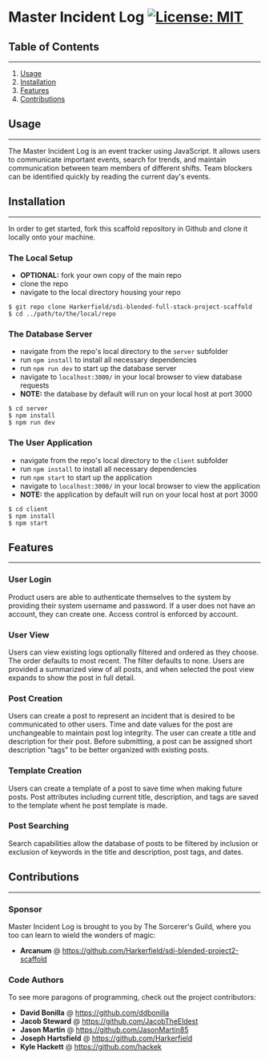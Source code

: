 # Master Incident Log [![License: MIT](https://img.shields.io/badge/License-MIT-yellow.svg)](https://opensource.org/licenses/MIT)

## Table of Contents
***
1. [Usage](#usage)
3. [Installation](#installation)
2. [Features](#features)
4. [Contributions](#contributions)

## Usage
***

The Master Incident Log is an event tracker using JavaScript. It allows users to communicate important events, search for trends, and maintain communication between team members of different shifts. Team blockers can be identified quickly by reading the current day's events.

## Installation
***

In order to get started, fork this scaffold repository in Github and clone it locally onto your machine.

### The Local Setup
* **OPTIONAL:** fork your own copy of the main repo
* clone the repo
* navigate to the local directory housing your repo
```
$ git repo clone Harkerfield/sdi-blended-full-stack-project-scaffold
$ cd ../path/to/the/local/repo
```

### The Database Server
* navigate from the repo's local directory to the `server` subfolder
* run `npm install` to install all necessary dependencies
* run `npm run dev` to start up the database server
* navigate to `localhost:3000/` in your local browser to view database requests
* **NOTE:** the database by default will run on your local host at port 3000
```
$ cd server
$ npm install
$ npm run dev
```

### The User Application
* navigate from the repo's local directory to the `client` subfolder
* run `npm install` to install all necessary dependencies
* run `npm start` to start up the application
* navigate to `localhost:3000/` in your local browser to view the application
* **NOTE:** the application by default will run on your local host at port 3000
```
$ cd client
$ npm install
$ npm start
```

## Features
***

### User Login
Product users are able to authenticate themselves to the system by providing their system username and password. If a user does not have an account, they can create one. Access control is enforced by account.

### User View
Users can view existing logs optionally filtered and ordered as they choose. The order defaults to most recent. The filter defaults to none. Users are provided a summarized view of all posts, and when selected the post view expands to show the post in full detail.

### Post Creation
Users can create a post to represent an incident that is desired to be communicated to other users. Time and date values for the post are unchangeable to maintain post log integrity. The user can create a title and description for their post. Before submitting, a post can be assigned short description "tags" to be better organized with existing posts.

### Template Creation
Users can create a template of a post to save time when making future posts. Post attributes including current title, description, and tags are saved to the template whent he post template is made. 

### Post Searching
Search capabilities allow the database of posts to be filtered by inclusion or exclusion of keywords in the title and description, post tags, and dates.

## Contributions
***

### Sponsor
Master Incident Log is brought to you by The Sorcerer's Guild, where you too can learn to wield the wonders of magic:
* **Arcanum** @ https://github.com/Harkerfield/sdi-blended-project2-scaffold

### Code Authors
To see more paragons of programming, check out the project contributors:
* **David Bonilla** @ https://github.com/ddbonilla
* **Jacob Steward** @ https://github.com/JacobTheEldest
* **Jason Martin** @ https://github.com/JasonMartin85
* **Joseph Hartsfield** @ https://github.com/Harkerfield
* **Kyle Hackett** @ https://github.com/hackek